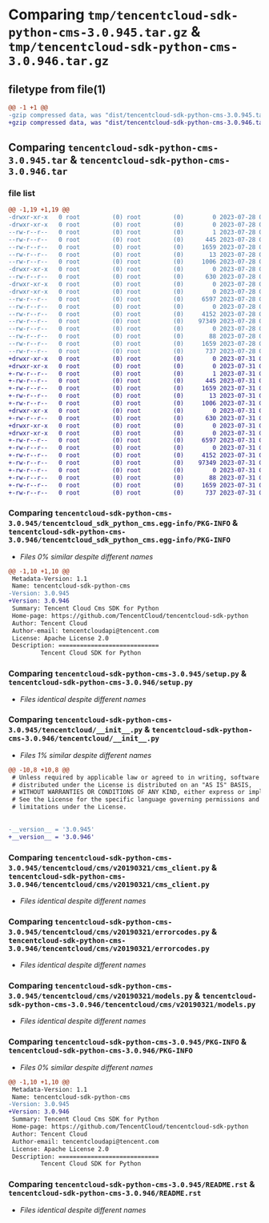 # Comparing `tmp/tencentcloud-sdk-python-cms-3.0.945.tar.gz` & `tmp/tencentcloud-sdk-python-cms-3.0.946.tar.gz`

## filetype from file(1)

```diff
@@ -1 +1 @@
-gzip compressed data, was "dist/tencentcloud-sdk-python-cms-3.0.945.tar", last modified: Fri Jul 28 00:25:07 2023, max compression
+gzip compressed data, was "dist/tencentcloud-sdk-python-cms-3.0.946.tar", last modified: Mon Jul 31 00:23:17 2023, max compression
```

## Comparing `tencentcloud-sdk-python-cms-3.0.945.tar` & `tencentcloud-sdk-python-cms-3.0.946.tar`

### file list

```diff
@@ -1,19 +1,19 @@
-drwxr-xr-x   0 root         (0) root         (0)        0 2023-07-28 00:25:07.000000 tencentcloud-sdk-python-cms-3.0.945/
-drwxr-xr-x   0 root         (0) root         (0)        0 2023-07-28 00:25:07.000000 tencentcloud-sdk-python-cms-3.0.945/tencentcloud_sdk_python_cms.egg-info/
--rw-r--r--   0 root         (0) root         (0)        1 2023-07-28 00:25:07.000000 tencentcloud-sdk-python-cms-3.0.945/tencentcloud_sdk_python_cms.egg-info/dependency_links.txt
--rw-r--r--   0 root         (0) root         (0)      445 2023-07-28 00:25:07.000000 tencentcloud-sdk-python-cms-3.0.945/tencentcloud_sdk_python_cms.egg-info/SOURCES.txt
--rw-r--r--   0 root         (0) root         (0)     1659 2023-07-28 00:25:07.000000 tencentcloud-sdk-python-cms-3.0.945/tencentcloud_sdk_python_cms.egg-info/PKG-INFO
--rw-r--r--   0 root         (0) root         (0)       13 2023-07-28 00:25:07.000000 tencentcloud-sdk-python-cms-3.0.945/tencentcloud_sdk_python_cms.egg-info/top_level.txt
--rw-r--r--   0 root         (0) root         (0)     1006 2023-07-28 00:25:07.000000 tencentcloud-sdk-python-cms-3.0.945/setup.py
-drwxr-xr-x   0 root         (0) root         (0)        0 2023-07-28 00:25:07.000000 tencentcloud-sdk-python-cms-3.0.945/tencentcloud/
--rw-r--r--   0 root         (0) root         (0)      630 2023-07-28 00:25:07.000000 tencentcloud-sdk-python-cms-3.0.945/tencentcloud/__init__.py
-drwxr-xr-x   0 root         (0) root         (0)        0 2023-07-28 00:25:07.000000 tencentcloud-sdk-python-cms-3.0.945/tencentcloud/cms/
-drwxr-xr-x   0 root         (0) root         (0)        0 2023-07-28 00:25:07.000000 tencentcloud-sdk-python-cms-3.0.945/tencentcloud/cms/v20190321/
--rw-r--r--   0 root         (0) root         (0)     6597 2023-07-28 00:25:07.000000 tencentcloud-sdk-python-cms-3.0.945/tencentcloud/cms/v20190321/cms_client.py
--rw-r--r--   0 root         (0) root         (0)        0 2023-07-28 00:25:07.000000 tencentcloud-sdk-python-cms-3.0.945/tencentcloud/cms/v20190321/__init__.py
--rw-r--r--   0 root         (0) root         (0)     4152 2023-07-28 00:25:07.000000 tencentcloud-sdk-python-cms-3.0.945/tencentcloud/cms/v20190321/errorcodes.py
--rw-r--r--   0 root         (0) root         (0)    97349 2023-07-28 00:25:07.000000 tencentcloud-sdk-python-cms-3.0.945/tencentcloud/cms/v20190321/models.py
--rw-r--r--   0 root         (0) root         (0)        0 2023-07-28 00:25:07.000000 tencentcloud-sdk-python-cms-3.0.945/tencentcloud/cms/__init__.py
--rw-r--r--   0 root         (0) root         (0)       88 2023-07-28 00:25:07.000000 tencentcloud-sdk-python-cms-3.0.945/setup.cfg
--rw-r--r--   0 root         (0) root         (0)     1659 2023-07-28 00:25:07.000000 tencentcloud-sdk-python-cms-3.0.945/PKG-INFO
--rw-r--r--   0 root         (0) root         (0)      737 2023-07-28 00:25:07.000000 tencentcloud-sdk-python-cms-3.0.945/README.rst
+drwxr-xr-x   0 root         (0) root         (0)        0 2023-07-31 00:23:17.000000 tencentcloud-sdk-python-cms-3.0.946/
+drwxr-xr-x   0 root         (0) root         (0)        0 2023-07-31 00:23:17.000000 tencentcloud-sdk-python-cms-3.0.946/tencentcloud_sdk_python_cms.egg-info/
+-rw-r--r--   0 root         (0) root         (0)        1 2023-07-31 00:23:17.000000 tencentcloud-sdk-python-cms-3.0.946/tencentcloud_sdk_python_cms.egg-info/dependency_links.txt
+-rw-r--r--   0 root         (0) root         (0)      445 2023-07-31 00:23:17.000000 tencentcloud-sdk-python-cms-3.0.946/tencentcloud_sdk_python_cms.egg-info/SOURCES.txt
+-rw-r--r--   0 root         (0) root         (0)     1659 2023-07-31 00:23:17.000000 tencentcloud-sdk-python-cms-3.0.946/tencentcloud_sdk_python_cms.egg-info/PKG-INFO
+-rw-r--r--   0 root         (0) root         (0)       13 2023-07-31 00:23:17.000000 tencentcloud-sdk-python-cms-3.0.946/tencentcloud_sdk_python_cms.egg-info/top_level.txt
+-rw-r--r--   0 root         (0) root         (0)     1006 2023-07-31 00:23:17.000000 tencentcloud-sdk-python-cms-3.0.946/setup.py
+drwxr-xr-x   0 root         (0) root         (0)        0 2023-07-31 00:23:17.000000 tencentcloud-sdk-python-cms-3.0.946/tencentcloud/
+-rw-r--r--   0 root         (0) root         (0)      630 2023-07-31 00:23:17.000000 tencentcloud-sdk-python-cms-3.0.946/tencentcloud/__init__.py
+drwxr-xr-x   0 root         (0) root         (0)        0 2023-07-31 00:23:17.000000 tencentcloud-sdk-python-cms-3.0.946/tencentcloud/cms/
+drwxr-xr-x   0 root         (0) root         (0)        0 2023-07-31 00:23:17.000000 tencentcloud-sdk-python-cms-3.0.946/tencentcloud/cms/v20190321/
+-rw-r--r--   0 root         (0) root         (0)     6597 2023-07-31 00:23:17.000000 tencentcloud-sdk-python-cms-3.0.946/tencentcloud/cms/v20190321/cms_client.py
+-rw-r--r--   0 root         (0) root         (0)        0 2023-07-31 00:23:17.000000 tencentcloud-sdk-python-cms-3.0.946/tencentcloud/cms/v20190321/__init__.py
+-rw-r--r--   0 root         (0) root         (0)     4152 2023-07-31 00:23:17.000000 tencentcloud-sdk-python-cms-3.0.946/tencentcloud/cms/v20190321/errorcodes.py
+-rw-r--r--   0 root         (0) root         (0)    97349 2023-07-31 00:23:17.000000 tencentcloud-sdk-python-cms-3.0.946/tencentcloud/cms/v20190321/models.py
+-rw-r--r--   0 root         (0) root         (0)        0 2023-07-31 00:23:17.000000 tencentcloud-sdk-python-cms-3.0.946/tencentcloud/cms/__init__.py
+-rw-r--r--   0 root         (0) root         (0)       88 2023-07-31 00:23:17.000000 tencentcloud-sdk-python-cms-3.0.946/setup.cfg
+-rw-r--r--   0 root         (0) root         (0)     1659 2023-07-31 00:23:17.000000 tencentcloud-sdk-python-cms-3.0.946/PKG-INFO
+-rw-r--r--   0 root         (0) root         (0)      737 2023-07-31 00:23:17.000000 tencentcloud-sdk-python-cms-3.0.946/README.rst
```

### Comparing `tencentcloud-sdk-python-cms-3.0.945/tencentcloud_sdk_python_cms.egg-info/PKG-INFO` & `tencentcloud-sdk-python-cms-3.0.946/tencentcloud_sdk_python_cms.egg-info/PKG-INFO`

 * *Files 0% similar despite different names*

```diff
@@ -1,10 +1,10 @@
 Metadata-Version: 1.1
 Name: tencentcloud-sdk-python-cms
-Version: 3.0.945
+Version: 3.0.946
 Summary: Tencent Cloud Cms SDK for Python
 Home-page: https://github.com/TencentCloud/tencentcloud-sdk-python
 Author: Tencent Cloud
 Author-email: tencentcloudapi@tencent.com
 License: Apache License 2.0
 Description: ============================
         Tencent Cloud SDK for Python
```

### Comparing `tencentcloud-sdk-python-cms-3.0.945/setup.py` & `tencentcloud-sdk-python-cms-3.0.946/setup.py`

 * *Files identical despite different names*

### Comparing `tencentcloud-sdk-python-cms-3.0.945/tencentcloud/__init__.py` & `tencentcloud-sdk-python-cms-3.0.946/tencentcloud/__init__.py`

 * *Files 1% similar despite different names*

```diff
@@ -10,8 +10,8 @@
 # Unless required by applicable law or agreed to in writing, software
 # distributed under the License is distributed on an "AS IS" BASIS,
 # WITHOUT WARRANTIES OR CONDITIONS OF ANY KIND, either express or implied.
 # See the License for the specific language governing permissions and
 # limitations under the License.
 
 
-__version__ = '3.0.945'
+__version__ = '3.0.946'
```

### Comparing `tencentcloud-sdk-python-cms-3.0.945/tencentcloud/cms/v20190321/cms_client.py` & `tencentcloud-sdk-python-cms-3.0.946/tencentcloud/cms/v20190321/cms_client.py`

 * *Files identical despite different names*

### Comparing `tencentcloud-sdk-python-cms-3.0.945/tencentcloud/cms/v20190321/errorcodes.py` & `tencentcloud-sdk-python-cms-3.0.946/tencentcloud/cms/v20190321/errorcodes.py`

 * *Files identical despite different names*

### Comparing `tencentcloud-sdk-python-cms-3.0.945/tencentcloud/cms/v20190321/models.py` & `tencentcloud-sdk-python-cms-3.0.946/tencentcloud/cms/v20190321/models.py`

 * *Files identical despite different names*

### Comparing `tencentcloud-sdk-python-cms-3.0.945/PKG-INFO` & `tencentcloud-sdk-python-cms-3.0.946/PKG-INFO`

 * *Files 0% similar despite different names*

```diff
@@ -1,10 +1,10 @@
 Metadata-Version: 1.1
 Name: tencentcloud-sdk-python-cms
-Version: 3.0.945
+Version: 3.0.946
 Summary: Tencent Cloud Cms SDK for Python
 Home-page: https://github.com/TencentCloud/tencentcloud-sdk-python
 Author: Tencent Cloud
 Author-email: tencentcloudapi@tencent.com
 License: Apache License 2.0
 Description: ============================
         Tencent Cloud SDK for Python
```

### Comparing `tencentcloud-sdk-python-cms-3.0.945/README.rst` & `tencentcloud-sdk-python-cms-3.0.946/README.rst`

 * *Files identical despite different names*

